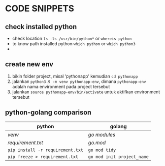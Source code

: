 # CODE SNIPPETS

## check installed python
- check location `ls -ls /usr/bin/python*` or `whereis python` 
- to know path installed python `which python` or `which python3`
- 

## create new env

1. bikin folder project, misal 'pythonapp' kemudian `cd pythonapp`
2. jalankan `python3.9 -m venv pythonapp-env`, dimana `pythonapp-env` adalah nama environment pada project tersebut
3. jalankan `source pythonapp-env/bin/activate` untuk aktifkan environment tersebut


## python-golang comparison

| python | golang |
|--------|-------|
| _venv_ | _go modules_ |
| _requirement.txt_ | _go.mod_ |
| `pip install -r requirement.txt` | `go mod tidy` |
| `pip freeze > requirement.txt` | `go mod init project_name` |
 
